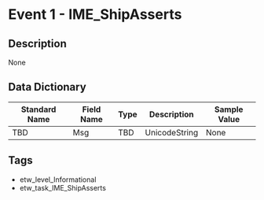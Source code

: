 # Event 1 - IME_ShipAsserts

## Description
None

## Data Dictionary
|Standard Name|Field Name|Type|Description|Sample Value|
|---|---|---|---|---|
|TBD|Msg|TBD|UnicodeString|None|None|

## Tags
* etw_level_Informational
* etw_task_IME_ShipAsserts